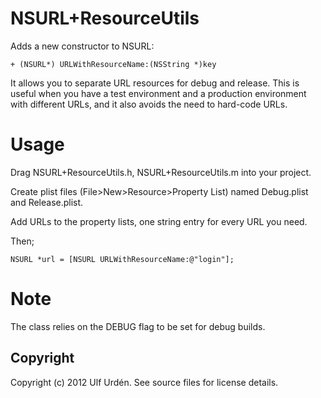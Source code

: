 NSURL+ResourceUtils
================================

Adds a new constructor to NSURL:

    + (NSURL*) URLWithResourceName:(NSString *)key

It allows you to separate URL resources for debug and release.
This is useful when you have a test environment and a production
environment with different URLs, and it also avoids the need to
hard-code URLs.

Usage
================================

Drag NSURL+ResourceUtils.h, NSURL+ResourceUtils.m into your project.

Create plist files (File>New>Resource>Property List) named Debug.plist
and Release.plist.

Add URLs to the property lists, one string entry for every URL you need.

Then;

    NSURL *url = [NSURL URLWithResourceName:@"login"];

Note
================================

The class relies on the DEBUG flag to be set for debug builds.

Copyright
--------------------------------
Copyright (c) 2012 Ulf Urdén. See source files for license details.
